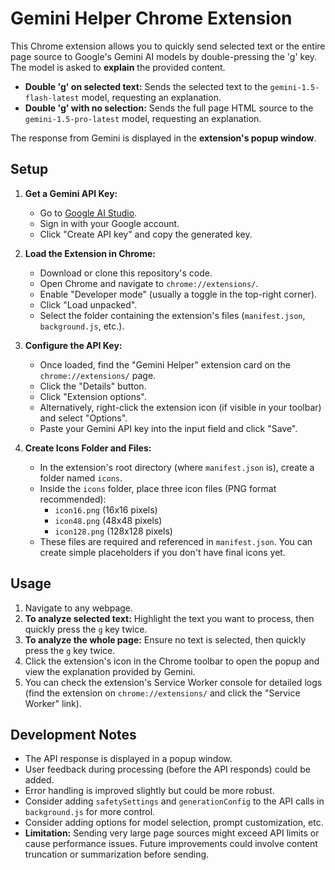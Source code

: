 # Gemini Helper Chrome Extension

This Chrome extension allows you to quickly send selected text or the entire page source to Google's Gemini AI models by double-pressing the 'g' key. The model is asked to **explain** the provided content.

-   **Double 'g' on selected text:** Sends the selected text to the `gemini-1.5-flash-latest` model, requesting an explanation.
-   **Double 'g' with no selection:** Sends the full page HTML source to the `gemini-1.5-pro-latest` model, requesting an explanation.

The response from Gemini is displayed in the **extension's popup window**.

## Setup

1.  **Get a Gemini API Key:**
    *   Go to [Google AI Studio](https://aistudio.google.com/app/apikey).
    *   Sign in with your Google account.
    *   Click "Create API key" and copy the generated key.

2.  **Load the Extension in Chrome:**
    *   Download or clone this repository's code.
    *   Open Chrome and navigate to `chrome://extensions/`.
    *   Enable "Developer mode" (usually a toggle in the top-right corner).
    *   Click "Load unpacked".
    *   Select the folder containing the extension's files (`manifest.json`, `background.js`, etc.).

3.  **Configure the API Key:**
    *   Once loaded, find the "Gemini Helper" extension card on the `chrome://extensions/` page.
    *   Click the "Details" button.
    *   Click "Extension options".
    *   Alternatively, right-click the extension icon (if visible in your toolbar) and select "Options".
    *   Paste your Gemini API key into the input field and click "Save".

4.  **Create Icons Folder and Files:**
    *   In the extension's root directory (where `manifest.json` is), create a folder named `icons`.
    *   Inside the `icons` folder, place three icon files (PNG format recommended):
        *   `icon16.png` (16x16 pixels)
        *   `icon48.png` (48x48 pixels)
        *   `icon128.png` (128x128 pixels)
    *   These files are required and referenced in `manifest.json`. You can create simple placeholders if you don't have final icons yet.

## Usage

1.  Navigate to any webpage.
2.  **To analyze selected text:** Highlight the text you want to process, then quickly press the `g` key twice.
3.  **To analyze the whole page:** Ensure no text is selected, then quickly press the `g` key twice.
4.  Click the extension's icon in the Chrome toolbar to open the popup and view the explanation provided by Gemini.
5.  You can check the extension's Service Worker console for detailed logs (find the extension on `chrome://extensions/` and click the "Service Worker" link).

## Development Notes

*   The API response is displayed in a popup window.
*   User feedback during processing (before the API responds) could be added.
*   Error handling is improved slightly but could be more robust.
*   Consider adding `safetySettings` and `generationConfig` to the API calls in `background.js` for more control.
*   Consider adding options for model selection, prompt customization, etc.
*   **Limitation:** Sending very large page sources might exceed API limits or cause performance issues. Future improvements could involve content truncation or summarization before sending.
